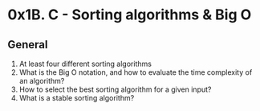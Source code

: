 # 0x1B. C - Sorting algorithms & Big O

## General

1. At least four different sorting algorithms
2. What is the Big O notation, and how to evaluate the time complexity of an algorithm?
3. How to select the best sorting algorithm for a given input?
4. What is a stable sorting algorithm?

